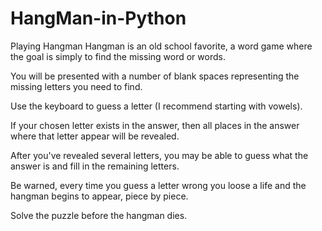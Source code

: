 # HangMan-in-Python
Playing Hangman
Hangman is an old school favorite, a word game where the goal is simply to find the missing word or words.

You will be presented with a number of blank spaces representing the missing letters you need to find.

Use the keyboard to guess a letter (I recommend starting with vowels).

If your chosen letter exists in the answer, then all places in the answer where that letter appear will be revealed.

After you've revealed several letters, you may be able to guess what the answer is and fill in the remaining letters.

Be warned, every time you guess a letter wrong you loose a life and the hangman begins to appear, piece by piece.

Solve the puzzle before the hangman dies.
